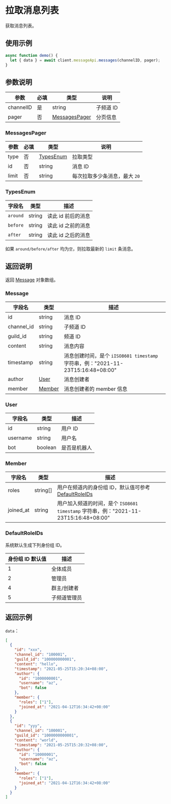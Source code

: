 # 拉取消息列表

获取消息列表。
<Warnning />

## 使用示例

```javascript
async function demo() {
  let { data } = await client.messageApi.messages(channelID, pager);
}
```

## 参数说明

| 参数      | 必填 | 类型                            | 说明      |
| --------- | ---- | ------------------------------- | --------- |
| channelID | 是   | string                          | 子频道 ID |
| pager     | 否   | [MessagesPager](#messagespager) | 分页信息  |

### MessagesPager

| 参数  | 必填 | 类型                    | 说明                          |
| ----- | ---- | ----------------------- | ----------------------------- |
| type  | 否   | [TypesEnum](#typesenum) | 拉取类型                      |
| id    | 否   | string                  | 消息 ID                       |
| limit | 否   | string                  | 每次拉取多少条消息，最大 `20` |

### TypesEnum

| 字段名   | 类型   | 描述               |
| -------- | ------ | ------------------ |
| `around` | string | 读此 id 前后的消息 |
| `before` | string | 读此 id 之前的消息 |
| `after`  | string | 读此 id 之后的消息 |

如果 `around/before/after` 均为`空`，则拉取最新的 `limit` 条消息。

## 返回说明

返回 [Message](#message) 对象数组。

### Message

| 字段名     | 类型              | 描述                                                                            |
| ---------- | ----------------- | ------------------------------------------------------------------------------- |
| id         | string            | 消息 ID                                                                         |
| channel_id | string            | 子频道 ID                                                                       |
| guild_id   | string            | 频道 ID                                                                         |
| content    | string            | 消息内容                                                                        |
| timestamp  | string            | 消息创建时间，是个 `iISO8601 timestamp` 字符串，例："2021-11-23T15:16:48+08:00" |
| author     | [User](#user)     | 消息创建者                                                                      |
| member     | [Member](#member) | 消息创建者的 member 信息                                                        |

### User

| 字段名   | 类型    | 描述         |
| -------- | ------- | ------------ |
| id       | string  | 用户 ID      |
| username | string  | 用户名       |
| bot      | boolean | 是否是机器人 |

### Member

| 字段名    | 类型     | 描述                                                                                 |
| --------- | -------- | ------------------------------------------------------------------------------------ |
| roles     | string[] | 用户在频道内的身份组 ID，默认值可参考[DefaultRoleIDs](#defaultroleids)               |
| joined_at | string   | 用户加入频道的时间，是个 `ISO8601 timestamp` 字符串，例："2021-11-23T15:16:48+08:00" |

### DefaultRoleIDs

系统默认生成下列身份组 ID。

| 身份组 ID 默认值 | 描述         |
| ---------------- | ------------ |
| 1                | 全体成员     |
| 2                | 管理员       |
| 4                | 群主/创建者  |
| 5                | 子频道管理员 |

## 返回示例

`data`：

```json
[
  {
    "id": "xxx",
    "channel_id": "100001",
    "guild_id": "100000000001",
    "content": "hello",
    "timestamp": "2021-05-25T15:20:34+08:00",
    "author": {
      "id": "1000000001",
      "username": "az",
      "bot": false
    },
    "member": {
      "roles": ["1"],
      "joined_at": "2021-04-12T16:34:42+08:00"
    }
  },
  {
    "id": "yyy",
    "channel_id": "100001",
    "guild_id": "1000000000001",
    "content": "world",
    "timestamp": "2021-05-25T15:20:32+08:00",
    "author": {
      "id": "10000001",
      "username": "az",
      "bot": false
    },
    "member": {
      "roles": ["1"],
      "joined_at": "2021-04-12T16:34:42+08:00"
    }
  }
]
```
